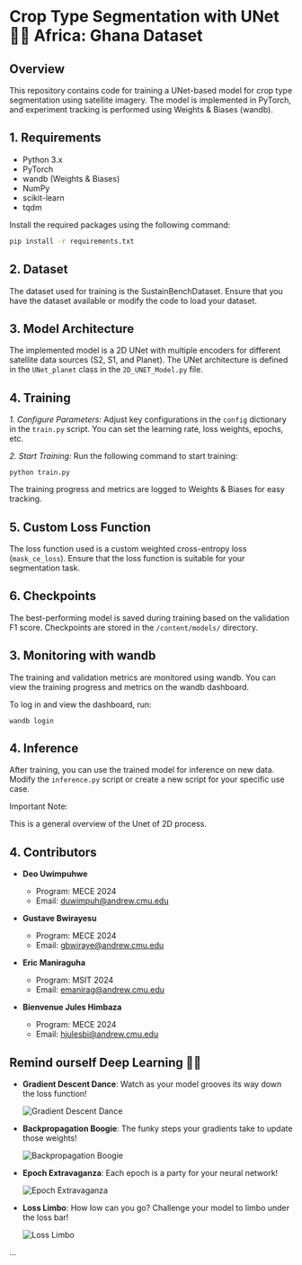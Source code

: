 # Crop Type Segmentation with UNet 🌾🚜 Africa: Ghana Dataset

## Overview

This repository contains code for training a UNet-based model for crop type segmentation using satellite imagery. The model is implemented in PyTorch, and experiment tracking is performed using Weights & Biases (wandb).

## 1. Requirements

- Python 3.x
- PyTorch
- wandb (Weights & Biases)
- NumPy
- scikit-learn
- tqdm

Install the required packages using the following command:

```bash
pip install -r requirements.txt
```
## 2. Dataset
The dataset used for training is the SustainBenchDataset. Ensure that you have the dataset available or modify the code to load your dataset.

## 3. Model Architecture
The implemented model is a 2D UNet with multiple encoders for different satellite data sources (S2, S1, and Planet). The UNet architecture is defined in the `UNet_planet` class in the `2D_UNET_Model.py` file.

## 4. Training

*1. Configure Parameters:* Adjust key configurations in the `config` dictionary in the `train.py` script. You can set the learning rate, loss weights, epochs, etc.

*2. Start Training:* Run the following command to start training:

`python train.py`

The training progress and metrics are logged to Weights & Biases for easy tracking.

## 5. Custom Loss Function

The loss function used is a custom weighted cross-entropy loss (`mask_ce_loss`). Ensure that the loss function is suitable for your segmentation task.

## 6. Checkpoints

The best-performing model is saved during training based on the validation F1 score. Checkpoints are stored in the `/content/models/` directory.

## 3. Monitoring with wandb

The training and validation metrics are monitored using wandb. You can view the training progress and metrics on the wandb dashboard.

To log in and view the dashboard, run:

`wandb login`

## 4. Inference

After training, you can use the trained model for inference on new data. Modify the `inference.py` script or create a new script for your specific use case.

Important Note:

This is a general overview of the Unet of 2D process.

## 4. Contributors

- **Deo Uwimpuhwe**
  - Program: MECE 2024
  - Email: [duwimpuh@andrew.cmu.edu](mailto:duwimpuh@andrew.cmu.edu)

- **Gustave Bwirayesu**
  - Program: MECE 2024
  - Email: [gbwiraye@andrew.cmu.edu](mailto:gbwiraye@andrew.cmu.edu)

- **Eric Maniraguha**
  - Program: MSIT 2024
  - Email: [emanirag@andrew.cmu.edu](mailto:emanirag@andrew.cmu.edu)

- **Bienvenue Jules Himbaza**
  - Program: MECE 2024
  - Email: [hjulesbi@andrew.cmu.edu](mailto:hjulesbi@andrew.cmu.edu)


## Remind ourself Deep Learning 🤖🎉

- **Gradient Descent Dance**: Watch as your model grooves its way down the loss function!
  
  ![Gradient Descent Dance](icons/dance.gif)

- **Backpropagation Boogie**: The funky steps your gradients take to update those weights!

  ![Backpropagation Boogie](icons/boogie.gif)

- **Epoch Extravaganza**: Each epoch is a party for your neural network!

  ![Epoch Extravaganza](icons/party.gif)

- **Loss Limbo**: How low can you go? Challenge your model to limbo under the loss bar!

  ![Loss Limbo](icons/limbo.gif)

...


